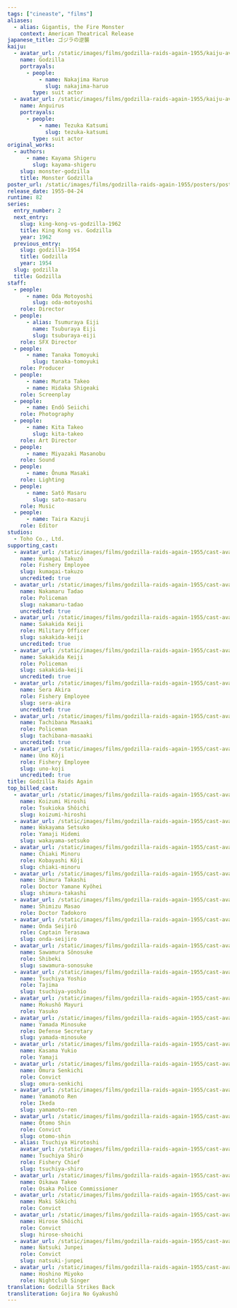 ```yaml
---
tags: ["cineaste", "films"]
aliases:
  - alias: Gigantis, the Fire Monster
    context: American Theatrical Release
japanese_title: ゴジラの逆襲
kaiju:
  - avatar_url: /static/images/films/godzilla-raids-again-1955/kaiju-avatars/02320.jpg
    name: Godzilla
    portrayals:
      - people:
          - name: Nakajima Haruo
            slug: nakajima-haruo
        type: suit actor
  - avatar_url: /static/images/films/godzilla-raids-again-1955/kaiju-avatars/01333.jpg
    name: Anguirus
    portrayals:
      - people:
          - name: Tezuka Katsumi
            slug: tezuka-katsumi
        type: suit actor
original_works:
  - authors:
      - name: Kayama Shigeru
        slug: kayama-shigeru
    slug: monster-godzilla
    title: Monster Godzilla
poster_url: /static/images/films/godzilla-raids-again-1955/posters/poster.jpg
release_date: 1955-04-24
runtime: 82
series:
  entry_number: 2
  next_entry:
    slug: king-kong-vs-godzilla-1962
    title: King Kong vs. Godzilla
    year: 1962
  previous_entry:
    slug: godzilla-1954
    title: Godzilla
    year: 1954
  slug: godzilla
  title: Godzilla
staff:
  - people:
      - name: Oda Motoyoshi
        slug: oda-motoyoshi
    role: Director
  - people:
      - alias: Tsumuraya Eiji
        name: Tsuburaya Eiji
        slug: tsuburaya-eiji
    role: SFX Director
  - people:
      - name: Tanaka Tomoyuki
        slug: tanaka-tomoyuki
    role: Producer
  - people:
      - name: Murata Takeo
      - name: Hidaka Shigeaki
    role: Screenplay
  - people:
      - name: Endô Seiichi
    role: Photography
  - people:
      - name: Kita Takeo
        slug: kita-takeo
    role: Art Director
  - people:
      - name: Miyazaki Masanobu
    role: Sound
  - people:
      - name: Ônuma Masaki
    role: Lighting
  - people:
      - name: Satô Masaru
        slug: sato-masaru
    role: Music
  - people:
      - name: Taira Kazuji
    role: Editor
studios:
  - Toho Co., Ltd.
supporting_cast:
  - avatar_url: /static/images/films/godzilla-raids-again-1955/cast-avatars/takuzo-kumagai-0.jpg
    name: Kumagai Takuzô
    role: Fishery Employee
    slug: kumagai-takuzo
    uncredited: true
  - avatar_url: /static/images/films/godzilla-raids-again-1955/cast-avatars/tadao-nakamaru-0.jpg
    name: Nakamaru Tadao
    role: Policeman
    slug: nakamaru-tadao
    uncredited: true
  - avatar_url: /static/images/films/godzilla-raids-again-1955/cast-avatars/keiji-sakakida-0.jpg
    name: Sakakida Keiji
    role: Military Officer
    slug: sakakida-keiji
    uncredited: true
  - avatar_url: /static/images/films/godzilla-raids-again-1955/cast-avatars/keiji-sakakida-1.jpg
    name: Sakakida Keiji
    role: Policeman
    slug: sakakida-keiji
    uncredited: true
  - avatar_url: /static/images/films/godzilla-raids-again-1955/cast-avatars/akira-sera-0.jpg
    name: Sera Akira
    role: Fishery Employee
    slug: sera-akira
    uncredited: true
  - avatar_url: /static/images/films/godzilla-raids-again-1955/cast-avatars/masaaki-tachibana-0.jpg
    name: Tachibana Masaaki
    role: Policeman
    slug: tachibana-masaaki
    uncredited: true
  - avatar_url: /static/images/films/godzilla-raids-again-1955/cast-avatars/koji-uno-0.jpg
    name: Uno Kôji
    role: Fishery Employee
    slug: uno-koji
    uncredited: true
title: Godzilla Raids Again
top_billed_cast:
  - avatar_url: /static/images/films/godzilla-raids-again-1955/cast-avatars/hiroshi-koizumi-0.jpg
    name: Koizumi Hiroshi
    role: Tsukioka Shôichi
    slug: koizumi-hiroshi
  - avatar_url: /static/images/films/godzilla-raids-again-1955/cast-avatars/setsuko-wakayama-0.jpg
    name: Wakayama Setsuko
    role: Yamaji Hidemi
    slug: wakayama-setsuko
  - avatar_url: /static/images/films/godzilla-raids-again-1955/cast-avatars/minoru-chiaki-0.jpg
    name: Chiaki Minoru
    role: Kobayashi Kôji
    slug: chiaki-minoru
  - avatar_url: /static/images/films/godzilla-raids-again-1955/cast-avatars/takashi-shimura-0.jpg
    name: Shimura Takashi
    role: Doctor Yamane Kyôhei
    slug: shimura-takashi
  - avatar_url: /static/images/films/godzilla-raids-again-1955/cast-avatars/masao-shimizu-0.jpg
    name: Shimizu Masao
    role: Doctor Tadokoro
  - avatar_url: /static/images/films/godzilla-raids-again-1955/cast-avatars/seijiro-onda-0.jpg
    name: Onda Seijirô
    role: Captain Terasawa
    slug: onda-seijiro
  - avatar_url: /static/images/films/godzilla-raids-again-1955/cast-avatars/sonosuke-sawamura-0.jpg
    name: Sawamura Sônosuke
    role: Shibeki
    slug: sawamura-sonosuke
  - avatar_url: /static/images/films/godzilla-raids-again-1955/cast-avatars/yoshio-tsuchiya-0.jpg
    name: Tsuchiya Yoshio
    role: Tajima
    slug: tsuchiya-yoshio
  - avatar_url: /static/images/films/godzilla-raids-again-1955/cast-avatars/mayuri-mokusho-0.jpg
    name: Mokushô Mayuri
    role: Yasuko
  - avatar_url: /static/images/films/godzilla-raids-again-1955/cast-avatars/minosuke-yamada-0.jpg
    name: Yamada Minosuke
    role: Defense Secretary
    slug: yamada-minosuke
  - avatar_url: /static/images/films/godzilla-raids-again-1955/cast-avatars/yukio-kasama-0.jpg
    name: Kasama Yukio
    role: Yamaji
  - avatar_url: /static/images/films/godzilla-raids-again-1955/cast-avatars/senkichi-omura-0.jpg
    name: Ômura Senkichi
    role: Convict
    slug: omura-senkichi
  - avatar_url: /static/images/films/godzilla-raids-again-1955/cast-avatars/ren-yamamoto-0.jpg
    name: Yamamoto Ren
    role: Ikeda
    slug: yamamoto-ren
  - avatar_url: /static/images/films/godzilla-raids-again-1955/cast-avatars/shin-otomo-0.jpg
    name: Ôtomo Shin
    role: Convict
    slug: otomo-shin
  - alias: Tsuchiya Hirotoshi
    avatar_url: /static/images/films/godzilla-raids-again-1955/cast-avatars/shiro-tsuchiya-0.jpg
    name: Tsuchiya Shirô
    role: Fishery Chief
    slug: tsuchiya-shiro
  - avatar_url: /static/images/films/godzilla-raids-again-1955/cast-avatars/takeo-oikawa-0.jpg
    name: Oikawa Takeo
    role: Osaka Police Commissioner
  - avatar_url: /static/images/films/godzilla-raids-again-1955/cast-avatars/sokichi-maki-0.jpg
    name: Maki Sôkichi
    role: Convict
  - avatar_url: /static/images/films/godzilla-raids-again-1955/cast-avatars/shoichi-hirose-0.jpg
    name: Hirose Shôichi
    role: Convict
    slug: hirose-shoichi
  - avatar_url: /static/images/films/godzilla-raids-again-1955/cast-avatars/junpei-natsuki-0.jpg
    name: Natsuki Junpei
    role: Convict
    slug: natsuki-junpei
  - avatar_url: /static/images/films/godzilla-raids-again-1955/cast-avatars/miyoko-hoshino-0.jpg
    name: Hoshino Miyoko
    role: Nightclub Singer
translation: Godzilla Strikes Back
transliteration: Gojira No Gyakushû
---
```

